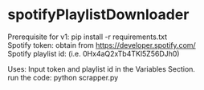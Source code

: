 # spotifyPlaylistDownloader

Prerequisite for v1:
pip install -r requirements.txt  
Spotify token: obtain from https://developer.spotify.com/  
Spotify playlist id: (i.e. 0Hx4aQ2xTb4TKl5Z56DJh0) 

Uses:
Input token and playlist id in the Variables Section.   
run the code: python scrapper.py 
